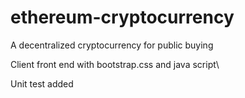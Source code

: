 # ethereum-cryptocurrency

A decentralized cryptocurrency for public buying

Client front end with bootstrap.css and java script\

Unit test added
